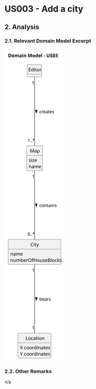 # US003 - Add a city 

## 2. Analysis

### 2.1. Relevant Domain Model Excerpt 

![Domain Model](svg/US003-DM.svg)

### 2.2. Other Remarks

n/a